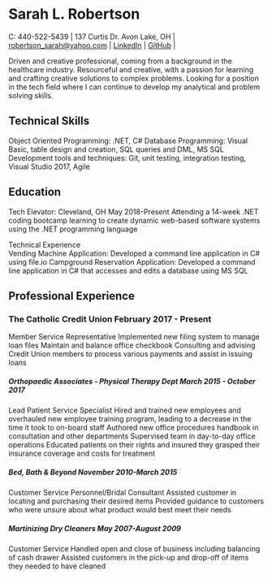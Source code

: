 # **Sarah L. Robertson** 
C: 440-522-5439 | 137 Curtis Dr. Avon Lake, OH | robertson_sarah@yahoo.com | [LinkedIn](https://www.linkedin.com/in/sarah-robertson-913925163/) | [GitHub](https://github.com/srobertson3) |                                                                
                                                                                                                                                          
Driven and creative professional, coming from a background in the healthcare industry. Resourceful and creative, with a passion for learning and crafting creative solutions to complex problems. Looking for a position in the tech field where I can continue to develop my analytical and problem solving skills.

## Technical Skills                                                                                                                         
Object Oriented Programming: .NET, C#
Database Programming: Visual Basic, table design and creation, SQL queries and DML, MS SQL
Development tools and techniques: Git, unit testing, integration testing, Visual Studio 2017, Agile

## Education                                                                                                                                   
Tech Elevator: Cleveland, OH  	May 2018-Present
Attending a 14-week .NET coding bootcamp learning to create dynamic web-based software systems using the .NET programming language

Technical Experience                                                                                                                 
Vending Machine Application: Developed a command line application in C# using file.io
Campground Reservation Application: Developed a command line application in C# that accesses and edits a database using MS SQL

## Professional Experience                                                                                                           
### The Catholic Credit Union   February 2017 - Present
Member Service Representative
Implemented new filing system to manage loan files
Maintain and balance office checkbook
Consulting and advising Credit Union members to process various payments and assist in issuing loans

##### Orthopaedic Associates - Physical Therapy Dept 	March 2015 - October 2017
Lead Patient Service Specialist
Hired and trained new employees and overhauled new employee training program, leading to  a decrease in the time it took to on-board staff
Authored new office procedures handbook in consultation and other departments
Supervised team in day-to-day office operations
Educated patients on their rights and insured they grasped their insurance coverage and costs for treatment

##### Bed, Bath & Beyond    November 2010-March 2015 
Customer Service Personnel/Bridal Consultant
Assisted customer in locating and purchasing their desired items
Provided guidance to customers who were unsure about what product would best meet their needs

##### Martinizing Dry Cleaners    May 2007-August 2009
Customer Service
Handled open and close of business including balancing of cash drawer
Assisted customers in the pick-up and drop-off of items they needed to have cleaned
